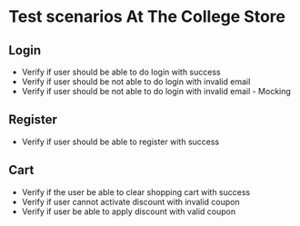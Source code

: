 # Test scenarios At The College Store

## Login

- Verify if user should be able to do login with success
- Verify if user should be not able to do login with invalid email
- Verify if user should be not able to do login with invalid email - Mocking

## Register

- Verify if user should be able to register with success

## Cart

- Verify if the user be able to clear shopping cart with success
- Verify if user cannot activate discount with invalid coupon
- Verify if user be able to apply discount with valid coupon